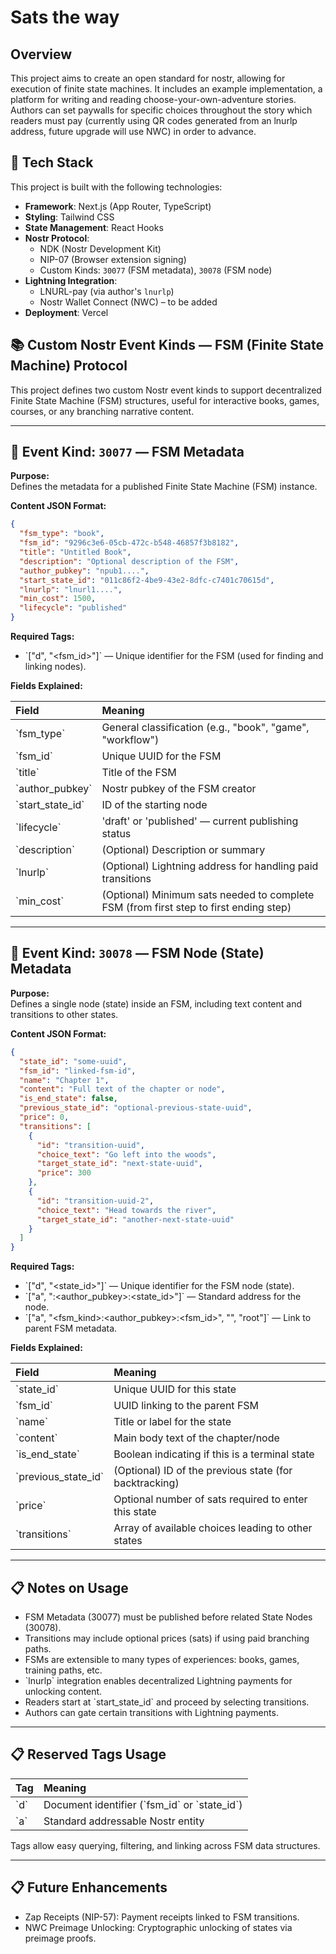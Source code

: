 # Sats the way

## Overview

This project aims to create an open standard for nostr, allowing for execution of finite state machines. It includes an example implementation, a platform for writing and reading choose-your-own-adventure stories. Authors can set paywalls for specific choices throughout the story which readers must pay (currently using QR codes generated from an lnurlp address, future upgrade will use NWC) in order to advance.

## 🧰 Tech Stack

This project is built with the following technologies:

- **Framework**: Next.js (App Router, TypeScript)
- **Styling**: Tailwind CSS
- **State Management**: React Hooks
- **Nostr Protocol**:
  - NDK (Nostr Development Kit)
  - NIP-07 (Browser extension signing)
  - Custom Kinds: `30077` (FSM metadata), `30078` (FSM node)
- **Lightning Integration**:
  - LNURL-pay (via author's `lnurlp`)
  - Nostr Wallet Connect (NWC) – to be added
- **Deployment**: Vercel


## 📚 Custom Nostr Event Kinds — FSM (Finite State Machine) Protocol

This project defines two custom Nostr event kinds to support decentralized Finite State Machine (FSM) structures, useful for interactive books, games, courses, or any branching narrative content.

---

## 🧠 Event Kind: `30077` — FSM Metadata

**Purpose:**  
Defines the metadata for a published Finite State Machine (FSM) instance.

**Content JSON Format:**

```json
{
  "fsm_type": "book",
  "fsm_id": "9296c3e6-05cb-472c-b548-46857f3b8182",
  "title": "Untitled Book",
  "description": "Optional description of the FSM",
  "author_pubkey": "npub1....",
  "start_state_id": "011c86f2-4be9-43e2-8dfc-c7401c70615d",
  "lnurlp": "lnurl1....", 
  "min_cost": 1500,
  "lifecycle": "published" 
}
```

**Required Tags:**

- \`["d", "<fsm_id>"]\` — Unique identifier for the FSM (used for finding and linking nodes).

**Fields Explained:**

| Field | Meaning |
| :--- | :--- |
| \`fsm_type\` | General classification (e.g., "book", "game", "workflow") |
| \`fsm_id\` | Unique UUID for the FSM |
| \`title\` | Title of the FSM |
| \`author_pubkey\` | Nostr pubkey of the FSM creator |
| \`start_state_id\` | ID of the starting node |
| \`lifecycle\` | 'draft' or 'published' — current publishing status |
| \`description\` | (Optional) Description or summary |
| \`lnurlp\` | (Optional) Lightning address for handling paid transitions |
| \`min_cost\` | (Optional) Minimum sats needed to complete FSM (from first step to first ending step) |

---

## 🧠 Event Kind: `30078` — FSM Node (State) Metadata

**Purpose:**  
Defines a single node (state) inside an FSM, including text content and transitions to other states.

**Content JSON Format:**

```json
{
  "state_id": "some-uuid",
  "fsm_id": "linked-fsm-id",
  "name": "Chapter 1",
  "content": "Full text of the chapter or node",
  "is_end_state": false,
  "previous_state_id": "optional-previous-state-uuid",
  "price": 0,
  "transitions": [
    {
      "id": "transition-uuid",
      "choice_text": "Go left into the woods",
      "target_state_id": "next-state-uuid",
      "price": 300
    },
    {
      "id": "transition-uuid-2",
      "choice_text": "Head towards the river",
      "target_state_id": "another-next-state-uuid"
    }
  ]
}
```

**Required Tags:**

- \`["d", "<state_id>"]\` — Unique identifier for the FSM node (state).
- \`["a", "<kind>:<author_pubkey>:<state_id>"]\` — Standard address for the node.
- \`["a", "<fsm_kind>:<author_pubkey>:<fsm_id>", "", "root"]\` — Link to parent FSM metadata.

**Fields Explained:**

| Field | Meaning |
| :--- | :--- |
| \`state_id\` | Unique UUID for this state |
| \`fsm_id\` | UUID linking to the parent FSM |
| \`name\` | Title or label for the state |
| \`content\` | Main body text of the chapter/node |
| \`is_end_state\` | Boolean indicating if this is a terminal state |
| \`previous_state_id\` | (Optional) ID of the previous state (for backtracking) |
| \`price\` | Optional number of sats required to enter this state |
| \`transitions\` | Array of available choices leading to other states |

---

## 📋 Notes on Usage

- FSM Metadata (30077) must be published before related State Nodes (30078).
- Transitions may include optional prices (sats) if using paid branching paths.
- FSMs are extensible to many types of experiences: books, games, training paths, etc.
- \`lnurlp\` integration enables decentralized Lightning payments for unlocking content.
- Readers start at \`start_state_id\` and proceed by selecting transitions.
- Authors can gate certain transitions with Lightning payments.

---

## 📋 Reserved Tags Usage

| Tag | Meaning |
| :--- | :--- |
| \`d\` | Document identifier (\`fsm_id\` or \`state_id\`) |
| \`a\` | Standard addressable Nostr entity |

Tags allow easy querying, filtering, and linking across FSM data structures.

---

## 📋 Future Enhancements

- Zap Receipts (NIP-57): Payment receipts linked to FSM transitions.
- NWC Preimage Unlocking: Cryptographic unlocking of states via preimage proofs.
